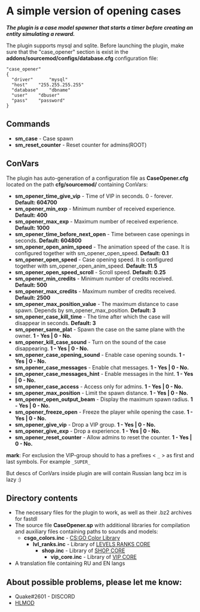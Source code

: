 # A simple version of opening cases
***The plugin is a case model spawner that starts a timer before creating an entity simulating a reward.***
[^1]: It is a standalone plugin, on the basis of which I am currently writing a private(maybe public) CORE equal to WSGK.

The plugin supports mysql and sqlite. Before launching the plugin, make sure that the "case_opener" section is exist in the **addons/sourcemod/configs/database.cfg** configuration file:
```
"case_opener"
{
  "driver"      "mysql"
  "host"	"255.255.255.255"
  "database"	"dbname"
  "user"	"dbuser"
  "pass"	"password"
}
```
## Commands 
- **sm_case** - Case spawn
- **sm_reset_counter** - Reset counter for admins(ROOT)
## ConVars
The plugin has auto-generation of a configuration file as **CaseOpener.cfg** located on the path **cfg/sourcemod/** containing ConVars:
- **sm_opener_time_give_vip** - Time of VIP in seconds. 0 - forever.	**Default: 604700**
- **sm_opener_min_exp** - Minimum number of received experience.	**Default: 400**
- **sm_opener_max_exp** - Maximum number of received experience.	**Default: 1000**
- **sm_opener_time_before_next_open** - Time between case openings in seconds.	**Default: 604800**
- **sm_opener_open_anim_speed** - The animation speed of the case. It is configured together with sm_opener_open_speed.	**Default: 0.1**
- **sm_opener_open_speed** - Case opening speed. It is configured together with sm_opener_open_anim_speed.	**Default: 11.5**
- **sm_opener_open_speed_scroll** - Scroll speed.	**Default: 0.25**
- **sm_opener_min_credits** - Minimum number of credits received.	**Default: 500**
- **sm_opener_max_credits** - Maximum number of credits received.	**Default: 2500**
- **sm_opener_max_position_value** - The maximum distance to case spawn. Depends by sm_opener_max_position.	**Default: 3**
- **sm_opener_case_kill_time** - The time after which the case will disappear in seconds.	**Default: 3**
- **sm_opener_same_plat** - Spawn the case on the same plane with the owner.	**1 - Yes | 0 - No.**
- **sm_opener_kill_case_sound** - Turn on the sound of the case disappearing.	**1 - Yes | 0 - No.**
- **sm_opener_case_opening_sound** - Enable case opening sounds.	**1 - Yes | 0 - No.**
- **sm_opener_case_messages** - Enable chat messages.	**1 - Yes | 0 - No.**
- **sm_opener_case_messages_hint** - Enable messages in the hint.	**1 - Yes | 0 - No.**
- **sm_opener_case_access** - Access only for admins.	**1 - Yes | 0 - No.**
- **sm_opener_max_position** - Limit the spawn distance.	**1 - Yes | 0 - No.**
- **sm_opener_open_output_beam** - Display the maximum spawn radius.	**1 - Yes | 0 - No.**
- **sm_opener_freeze_open** - Freeze the player while opening the case.	**1 - Yes | 0 - No.**
- **sm_opener_give_vip** - Drop a VIP group.	**1 - Yes | 0 - No.**
- **sm_opener_give_exp** - Drop a experience.	**1 - Yes | 0 - No.**
- **sm_opener_reset_counter** - Allow admins to reset the counter.	**1 - Yes | 0 - No.**

**mark**: For exclusion the VIP-group should to has a prefixes < `_` > as first and last symbols. For example `_SUPER_`

But descs of ConVars inside plugin are will contain Russian lang bcz im is lazy :)

## Directory contents
- The necessary files for the plugin to work, as well as their .bz2 archives for fastdl
- The source file **CaseOpener.sp** with additional libraries for compilation and auxiliary files containing paths to sounds and models:
  - **csgo_colors.inc** - [CS:GO Color Library](https://hlmod.ru/threads/inc-cs-go-colors.46870/)
    - **lvl_ranks.inc** - Library of [LEVELS RANKS CORE](https://github.com/levelsranks/levels-ranks-core/tree/3.1.7B2)
      - **shop.inc** - Library of [SHOP CORE](https://github.com/hlmod/Shop-Core)
        - **vip_core.inc** - Library of [VIP CORE](https://github.com/R1KO/VIP-Core/releases)
- A translation file containing RU and EN langs

## About possible problems, please let me know: 
- Quake#2601 - DISCORD
- [HLMOD](https://hlmod.ru/members/palonez.92448/)
